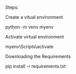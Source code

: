 Steps:

Create a vitual environment

python -m venv myenv

Activate virtual environment

myenv\Scripts\activate

Downloading the Requirements

pip install -r requirements.txt
